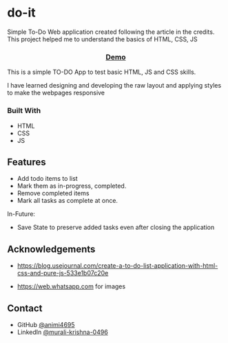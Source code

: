 # do-it
Simple To-Do Web application created following the article in the credits. 
This project helped me to understand the basics of HTML, CSS, JS

<div align="center">
  <h3>
    <a href="https://app.netlify.com/sites/pensive-joliot-bbce54/do-it/index.html">
      Demo
    </a>
  </h3>
</div>


This is a simple TO-DO App to test basic HTML, JS and CSS skills.

I have learned designing and developing the raw layout and applying styles to make the webpages responsive

### Built With

<!-- This section should list any major frameworks that you built your project using. Here are a few examples.-->

- HTML
- CSS
- JS

## Features

<!-- List the features of your application or follow the template. Don't share the figma file here :) -->

- Add todo items to list
- Mark them as in-progress, completed.
- Remove completed items
- Mark all tasks as complete at once.

In-Future:
- Save State to preserve added tasks even after closing the application 


## Acknowledgements

<!-- This section should list any articles or add-ons/plugins that helps you to complete the project. This is optional but it will help you in the future. For exmpale -->

- https://blog.usejournal.com/create-a-to-do-list-application-with-html-css-and-pure-js-533e1b07c20e

- https://web.whatsapp.com for images

## Contact

- GitHub [@animi4695](https://github.com/animi4695)
- LinkedIn [@murali-krishna-0496](https://www.linkedin.com/in/murali-krishna-0496/)

